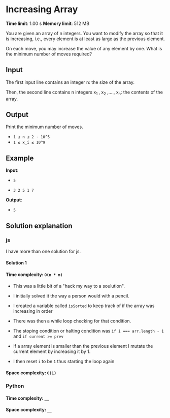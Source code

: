 # Increasing Array

**Time limit**: 1.00 s
**Memory limit**: 512 MB

You are given an array of n integers. You want to modify the array so that it is increasing, i.e., every element is at least as large as the previous element.

On each move, you may increase the value of any element by one. What is the minimum number of moves required?

## Input

The first input line contains an integer n: the size of the array.

Then, the second line contains n integers x<sub>1</sub>
, x<sub>2</sub> ,...., x<sub>n</sub>: the contents of the array.

## Output

Print the minimum number of moves.

- `1 ≤ n ≤ 2 · 10^5`
- `1 ≤ x_i ≤ 10^9`

## Example

**Input**:

- `5`

- `3 2 5 1 7`

**Output**:

- `5`

## Solution explanation

### js

I have more than one solution for js.

#### Solution 1

#### Time complexity: `O(n * m)`

- This was a little bit of a "hack my way to a soulution".

- I initially solved it the way a person would with a pencil.

- I created a variable called `isSorted` to keep track of if the array was increasing in order

- There was then a while loop checking for that condition.

- The stoping condition or halting condition was `if i === arr.length - 1` and `if current >= prev`

- If a array element is smaller than the previous element I mutate the current element by increasing it by 1.

- I then reset `i` to be `1` thus starting the loop again

#### Space complexity: `O(1)`

### Python

#### Time complexity: `__`

#### Space complexity: `__`

